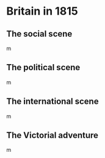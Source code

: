 # Britain in 1815

## The social scene

m

## The political scene

m

## The international scene

m

## The Victorial adventure

m
